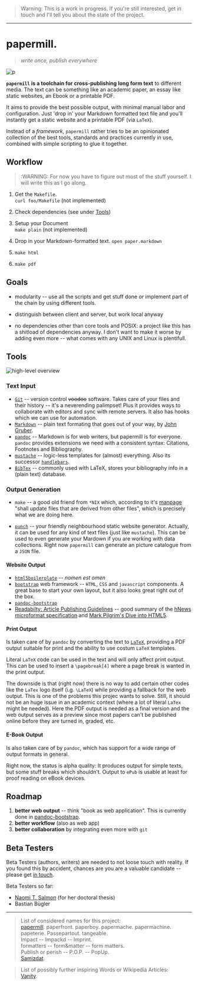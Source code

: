 > Warning: This is a work in progress.  If you're still interested, get in touch and I'll tell you about the state of the project.


---



papermill. 
==========

> *write once, publish everywhere*

![p](http://upload.wikimedia.org/wikipedia/commons/thumb/1/19/Forest_Fibre_Company_Berlin%2C_New_Hampshire.JPG/220px-Forest_Fibre_Company_Berlin%2C_New_Hampshire.JPG)

**`papermill` is a toolchain for cross-publishing long form text** to different media. The text can be something like an academic paper, an essay like static websites, an Ebook or a printable PDF.

It aims to provide the best possible output, with minimal manual labor and configuration. Just 'drop in' your Markdown formatted text file and you'll instantly get a static website and a printable PDF (via `LaTeX`).

Instead of a *framework*, `papermill` rather tries to be an opinionated collection of the best tools, standards and practices currently in use, combined with simple scripting to glue it together.


## Workflow

> :WARNING: For now you have to figure out most of the stuff yourself. I will write this as I go along.

1. Get the `Makefile`.  
   `curl foo/Makefile` (not implemented)

2. Check dependencies (see under [Tools](#Tools))

3. Setup your Document  
   `make plain` (not implemented)

4. Drop in your Markdown-formatted text.
   `open paper.markdown`

5. `make html`

6. `make pdf`


## Goals   

* modularity -- use all the scripts and get stuff done *or* implement part of the chain by using different tools.

* distinguish between client and server, but work local anyway

* no dependencies other than core tools and POSIX: a project like this has a shitload of dependencies anyway. I don't want to make it worse by adding even more -- what comes with any UNIX and Linux is plentifull.


## Tools

![high-level overview](https://github.com/papermill/papermill/raw/master/documentation/papermill.sketch-arch1%402x.png)

### Text Input
- [`Git`](http://git-scm.com) -- version control <del>voodoo</del> software. Takes care of your files and their history -- it's a neverending palimpset! Plus it provides ways to collaborate with editors and sync with remote servers. It also has hooks which we can use for automation.
- [`Markdown`](http://daringfireball.net/projects/markdown/) -- plain text formating that goes out of your way, by [John Gruber](http://daringfireball.net). 
- [`pandoc`](http://johnmacfarlane.net/pandoc/)  -- Markdown is for web writers, but papermill is for everyone. `pandoc` provides extensions we need with a consistent syntax: Citations, Footnotes and Bibliography.
- [`mustache`](http://mustache.github.com) -- logic-less templates for (almost) everything. Also its successor [`handlebars`](http://handlebarsjs.com).
- [`BibTex`](http://www.bibtex.org) -- commonly used with LaTeX, stores your bibliography info in a (plain text) database.

### Output Generation
- `make` -- a good old friend from `*NIX` which, according to it's [manpage](http://man.cx/make) "shall update files that are derived from other files", which is precisely what we are doing here.

- [`punch`](https://github.com/laktek/punch) -- your friendly neighbourhood static website generator. Actually, it can be used for any kind of text files (just like `mustache`). This can be used to even generate your Mardown if you are working with data collections. Right now `papermill` can generate an picture catalogue from a `JSON` file. 

#### Website Output  
- [`html5boilerplate`](http://html5boilerplate.com) -- *nomen est omen*
- [`bootstrap`](http://twitter.github.com/bootstrap/) web framework -- `HTML`, `CSS` and `javascript` components. A great base to start your own layout, but it also looks great right out of the box.
- [`pandoc-bootstrap`](http://papermill.github.com/pandoc-bootstrap/)
- [Readabilty: Article Publishing Guidelines](http://www.readability.com/publishers/guidelines/#reader) -- good summary of the [hNews microformat specification](http://microformats.org/wiki/hnews) and [Mark Pilgrim's Dive into HTML5](http://diveintohtml5.ep.io/semantics.html#new-elements).

#### Print Output

Is taken care of by `pandoc` by converting the text to [`LaTeX`](#), providing a PDF output suitable for print and the ability to use costum `LaTeX` templates.

Literal `LaTeX` code can be used in the text and will only affect print output. This can be used to insert a `\pagebreak[4]` where a page break is wanted in the print output. 

The downside is that (right now) there is no way to add certain other codes like the `LaTex` logo itself (i.g. `\LaTeX`) while providing a fallback for the web output. This is one of the problems this projec wants to solve. Still, it should not be an huge issue in an academic context (where a lot of literal `LaTex` might be needed). Here the PDF output is needed as a final version and the web output serves as a preview since most papers can't be published online before they are turned in, graded, etc.

#### E-Book Output

Is also taken care of by `pandoc`, which has support for a wide range of output formats in general. 

Right now, the status is alpha quality: It produces output for simple texts, but some stuff breaks which shouldn't. Output to `ePub` is usable at least for proof reading on eBook devices.


## Roadmap

1. **better web output** -- think "book as web application". This is currently done in [pandoc-bootstrap](https://github.com/papermill/pandoc-bootstrap).
1. **better workflow** (also as web app)
1. **better collaboration** by integrating even more with `git`

## Beta Testers

Beta Testers (authors, writers) are needed to not loose touch with reality.
If you found this by accident, chances are you are a valuable candidate -- please get [in touch](http://twitter.com/eins78).

Beta Testers so far:

- [Naomi T. Salmon](http://nts.is) (for her doctoral thesis)
- Bastian Bügler




--- --- --- 

> List of considered names for this project:   
[papermill](https://upload.wikimedia.org/wikipedia/commons/1/19/Forest_Fibre_Company_Berlin%2C_New_Hampshire.JPG). paperfront. paperboy. papermache. papermachine. papeterie. Passepartout. tangeable.  
Impact -- Impackd -- Imprint.  
formatters -- form&matter -- form matters.  
Publish or perish -- P.O.P. -- PopUp.  
[Samizdat](https://en.wikipedia.org/wiki/Samizdat).


> List of possibly further inspiring Words or Wikipedia Articles:  
    [Vanity](https://en.wikipedia.org/wiki/Vanity). 
